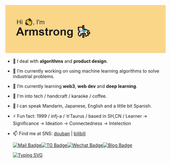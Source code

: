 <!--
**saladassisme/saladassisme** is a ✨ _special_ ✨ repository because its `README.md` (this file) appears on your GitHub profile.

Here are some ideas to get you started:

- 🔭 I’m currently working on ...
- 🌱 I’m currently learning ...
- 👯 I’m looking to collaborate on ...
- 🤔 I’m looking for help with ...
- 💬 Ask me about ...
- 📫 How to reach me: ...
- 😄 Pronouns: ...
- ⚡ Fun fact: ...
-->
![header](/header.png)

- 🔫 I deal with **algorithms** and **product design**.
- 🔭 I’m currently working on using machine learning algorithms to solve industrial problems. 
- 🌱 I’m currently learning **web3**, **web dev** and **deep learning**.
- 🎃 I'm into tech / handcraft / karaoke / coffee.   
- 🎀 I can speak Mandarin, Japanese, English and a little bit Spanish.
- ⚡ Fun fact: 1999 / infj-a / ♉Taurus / based in SH,CN / Learner → Significance → Ideation → Connectedness → Intelection
- 📫 Find me at SNS: [douban](https://www.douban.com/people/163381607/?_i=1559361moRsVO2) | [bilibili](https://space.bilibili.com/18235453) 


     [![Mail Badge](https://img.shields.io/badge/Gmail-D14836?style=for-the-badge&logo=gmail&logoColor=white)](mailto:xuting0510@gmail.com)[![TG Badge](https://img.shields.io/badge/Telegram-2CA5E0?style=for-the-badge&logo=telegram&logoColor=white)](https://t.me/zarmstrong)[![Wechat Badge](https://img.shields.io/badge/WeChat-07C160?style=for-the-badge&logo=wechat&logoColor=white)](https://d2nvkphgrw.feishu.cn/docs/doccnDaSfuwGGFxz3gnMtnE43fe?from=from_copylink)[![Blog Badge](https://img.shields.io/badge/website-000000?style=for-the-badge&logo=About.me&logoColor=white)](https://hugo-stack-theme-mod-phi.vercel.app/)

    [![Typing SVG](https://readme-typing-svg.herokuapp.com/?lines=I+love+to+make+friends.;so+if+you+want+to+say+hi,;I'll+be+happy+to+meet+you+more!😊)](https://git.io/typing-svg)
